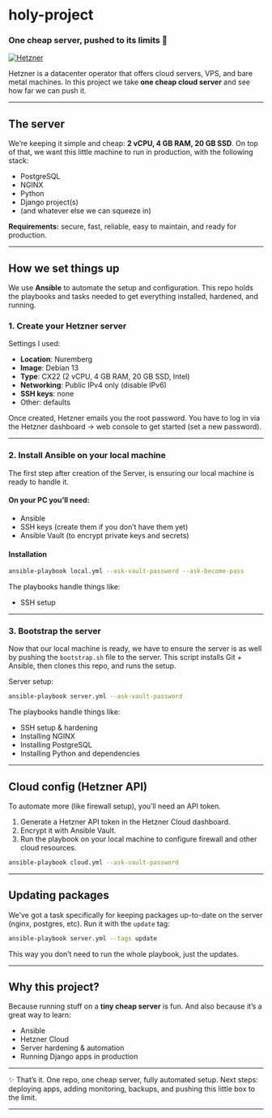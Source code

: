 # holy-project

### One cheap server, pushed to its limits 🚀

[![Hetzner](https://intelcorp.scene7.com/is/image/intelcorp/hetzner-article-logo-1280x720:1920-1080?wid=480\&hei=270\&fmt=webp-alpha)](https://www.hetzner.com/cloud/)

Hetzner is a datacenter operator that offers cloud servers, VPS, and bare metal machines.
In this project we take **one cheap cloud server** and see how far we can push it.

---

## The server

We’re keeping it simple and cheap: **2 vCPU, 4 GB RAM, 20 GB SSD**.
On top of that, we want this little machine to run in production, with the following stack:

* PostgreSQL
* NGINX
* Python
* Django project(s)
* (and whatever else we can squeeze in)

**Requirements:** secure, fast, reliable, easy to maintain, and ready for production.

---

## How we set things up

We use **Ansible** to automate the setup and configuration. This repo holds the playbooks and tasks needed to get everything installed, hardened, and running.

### 1. Create your Hetzner server

Settings I used:

* **Location**: Nuremberg
* **Image**: Debian 13
* **Type**: CX22 (2 vCPU, 4 GB RAM, 20 GB SSD, Intel)
* **Networking**: Public IPv4 only (disable IPv6)
* **SSH keys**: none
* Other: defaults

Once created, Hetzner emails you the root password.
You have to log in via the Hetzner dashboard → web console to get started (set a new password).

---

### 2. Install Ansible on your local machine
The first step after creation of the Server, is ensuring our local machine is ready to handle it.

#### On your PC you’ll need:

* Ansible
* SSH keys (create them if you don’t have them yet)
* Ansible Vault (to encrypt private keys and secrets)

#### Installation
```Bash
ansible-playbook local.yml --ask-vault-password --ask-become-pass
```

The playbooks handle things like:

* SSH setup

---

### 3. Bootstrap the server

Now that our local machine is ready, we have to ensure the server is as well by pushing the `bootstrap.sh` file to the server.
This script installs Git + Ansible, then clones this repo, and runs the setup.


Server setup:

```bash
ansible-playbook server.yml --ask-vault-password
```

The playbooks handle things like:

* SSH setup & hardening
* Installing NGINX
* Installing PostgreSQL
* Installing Python and dependencies

---

## Cloud config (Hetzner API)

To automate more (like firewall setup), you’ll need an API token.

1. Generate a Hetzner API token in the Hetzner Cloud dashboard.
2. Encrypt it with Ansible Vault.
3. Run the playbook on your local machine to configure firewall and other cloud resources.


```bash
ansible-playbook cloud.yml --ask-vault-password
```

---

## Updating packages

We’ve got a task specifically for keeping packages up-to-date on the server (nginx, postgres, etc).
Run it with the `update` tag:

```bash
ansible-playbook server.yml --tags update
```

This way you don’t need to run the whole playbook, just the updates.

---

## Why this project?

Because running stuff on a **tiny cheap server** is fun.
And also because it’s a great way to learn:

* Ansible
* Hetzner Cloud
* Server hardening & automation
* Running Django apps in production

---

✨ That’s it. One repo, one cheap server, fully automated setup.
Next steps: deploying apps, adding monitoring, backups, and pushing this little box to the limit.

---

